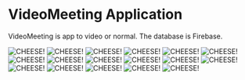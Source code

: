 # VideoMeeting Application

VideoMeeting is app to video or normal.
The database is Firebase.

![CHEESE!](https://user-images.githubusercontent.com/74861262/217925062-7020b204-32e6-48cf-aa67-22c37cc6e2a2.png)
![CHEESE!](https://user-images.githubusercontent.com/74861262/217925085-60fbbf03-8157-45f6-a03f-3d2c54cf1743.png)
![CHEESE!](https://user-images.githubusercontent.com/74861262/217925126-114f4df0-6f20-4cc3-8251-1342901766ec.png)
![CHEESE!](https://user-images.githubusercontent.com/74861262/217925149-05155abe-7d1a-4b52-8936-52dbaec86619.png)
![CHEESE!](https://user-images.githubusercontent.com/74861262/217925203-eb17e0aa-da7c-4331-9229-99c9c2a74179.png)
![CHEESE!](https://user-images.githubusercontent.com/74861262/217925230-b0bdc409-21f7-4846-933d-85668bc77fe4.png)
![CHEESE!](https://user-images.githubusercontent.com/74861262/218147018-bded330e-32c0-4652-94a9-cc796766c513.png)
![CHEESE!](https://user-images.githubusercontent.com/74861262/218147048-9dc1761e-cad6-4aa4-bed4-42e2d0d23f18.png)
![CHEESE!](https://user-images.githubusercontent.com/74861262/218147268-09b78d16-e523-47dd-a26b-14e23f7f34d7.png)
![CHEESE!](https://user-images.githubusercontent.com/74861262/218147417-a519b0d6-ea7d-45f6-95ae-e18bb5fc366f.png)
![CHEESE!](https://user-images.githubusercontent.com/74861262/218147472-22f70655-7656-4169-8677-3515e17e6fe9.png)
![CHEESE!](https://user-images.githubusercontent.com/74861262/218147502-7501358b-1eee-410c-a240-543542a0846e.png)
![CHEESE!](https://user-images.githubusercontent.com/74861262/218147550-c4737fa2-7cfa-45d9-b95d-1ab0678a239a.png)
![CHEESE!](https://user-images.githubusercontent.com/74861262/218147575-e1a667cb-e440-4242-8d6c-57881490b610.png)
![CHEESE!](https://user-images.githubusercontent.com/74861262/218147639-f7386aad-4589-4b48-88b7-391a8a27a5d6.png)
![CHEESE!](https://user-images.githubusercontent.com/74861262/218147670-24fdf6da-3ddc-4196-aecf-c53248347f1d.png)
![CHEESE!](https://user-images.githubusercontent.com/74861262/218147715-e322bbce-d6ee-44eb-b089-ed5b0f0bfd0a.png)
